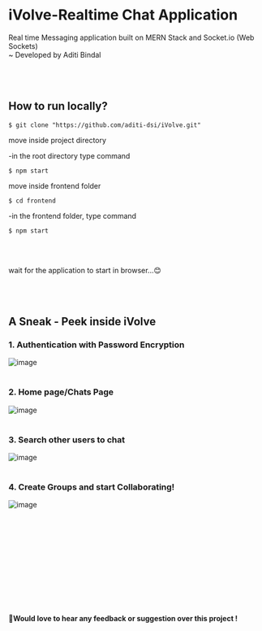 # iVolve-Realtime Chat Application
 Real time Messaging application built on MERN Stack and Socket.io (Web Sockets) <br/>
  ~ Developed by Aditi Bindal
 <br/><br/>
 <br/><br/>

 ## How to run locally?
 ``` 
$ git clone "https://github.com/aditi-dsi/iVolve.git"
```
move inside project directory

-in the root directory type command
```
$ npm start
```
move inside frontend folder
```
$ cd frontend
```
-in the frontend folder, type command
```
$ npm start
```
<br/><br/>

wait for the application to start in browser...😊
<br/><br/>
<br/><br/>

## A Sneak - Peek inside iVolve
### 1. Authentication with Password Encryption
![image](https://github.com/aditi-dsi/iVolve/assets/123075271/6b9037d2-ae2e-4ced-b833-b53bbf5344e9)
<br/><br/>

### 2. Home page/Chats Page
![image](https://github.com/aditi-dsi/iVolve/assets/123075271/3c95d45b-d447-46c4-9837-c40550248886)
<br/><br/>

### 3. Search other users to chat
![image](https://github.com/aditi-dsi/iVolve/assets/123075271/159c7d27-6983-4af4-b342-46435e73f656)
<br/><br/>

### 4. Create Groups and start Collaborating!
![image](https://github.com/aditi-dsi/iVolve/assets/123075271/b45c71fa-549b-4417-858b-61d233c1dd6f)
<br/><br/>
<br/><br/>
<br/><br/>
<br/><br/>
<br/><br/>
<br/><br/>
#### 🌟Would love to hear any feedback or suggestion over this project !


